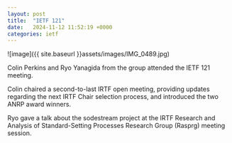 ```yaml
---
layout: post
title:  "IETF 121"
date:   2024-11-12 11:52:19 +0000
categories: ietf
---
```

![image]({{ site.baseurl }}assets/images/IMG_0489.jpg)

Colin Perkins and Ryo Yanagida from the group attended the IETF
121 meeting.

Colin chaired a second-to-last IRTF open meeting, providing updates regarding 
the next IRTF Chair selection process, and introduced the two ANRP award winners.

Ryo gave a talk about the sodestream project at the IRTF Research and Analysis 
of Standard-Setting Processes Research Group (Rasprg) meeting session.
 

